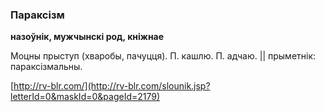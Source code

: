 ### Параксізм
**назоўнік, мужчынскі род, кніжнае**

Моцны прыступ (хваробы, пачуцця). П. кашлю. П. адчаю. || прыметнік: параксізмальны.

<a rel="author">[http://rv-blr.com/](http://rv-blr.com/slounik.jsp?letterId=0&maskId=0&pageId=2179)</a>

